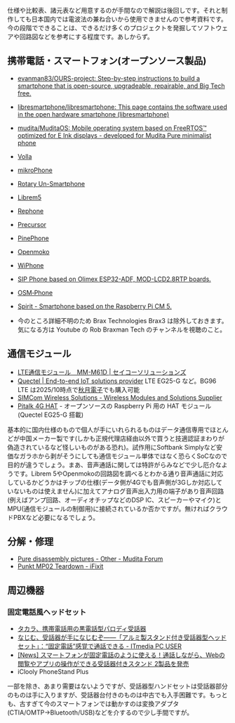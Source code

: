 
仕様や比較表、諸元表など用意するのが手間なので解説は後回しです。それと制作しても日本国内では電波法の兼ね合いから使用できませんので参考資料です。今の段階でできることは、できるだけ多くのプロジェクトを発掘してソフトウェアや回路図などを参考にする程度です。あしからず。

## 携帯電話・スマートフォン(オープンソース製品)
* [evanman83/OURS-project: Step-by-step instructions to build a smartphone that is open-source, upgradeable, repairable, and Big Tech free.](https://github.com/evanman83/OURS-project)
* [libresmartphone/libresmartphone: This page contains the software used in the open hardware smartphone (libresmartphone)](https://github.com/libresmartphone/libresmartphone)
* [mudita/MuditaOS: Mobile operating system based on FreeRTOS™ optimized for E Ink displays - developed for Mudita Pure minimalist phone](https://github.com/mudita/MuditaOS)
* [Volla](https://github.com/hellovolla)
* [mikroPhone](https://mikrophone.net/)
* [Rotary Un-Smartphone](https://skysedge.com/telecom/RUSP/index.html)
* [Librem5](https://puri.sm/products/librem-5/)
* [Rephone](https://wiki.seeedstudio.com/ja/RePhone/)
* [Precursor](https://www.crowdsupply.com/sutajio-kosagi/precursor)
* [PinePhone](https://pine64.org/devices/pinephone/)
* [Openmoko](https://www.openmoko.org/wiki/Main_Page)
* [WiPhone](https://www.wiphone.io/)
* [SIP Phone based on Olimex ESP32-ADF, MOD-LCD2.8RTP boards.](https://github.com/OLIMEX/sip_phone_example)
* [OSM‑Phone](https://github.com/DansDesigns/OSM-Phone)
* [Spirit - Smartphone based on the Raspberry Pi CM 5.](https://github.com/V3lectronics/SPIRIT)

* 今のところ詳細不明のため Brax Technologies Brax3 は除外しておきます。気になる方は Youtube の Rob Braxman Tech のチャンネルを視聴のこと。


## 通信モジュール
* [LTE通信モジュール　MM-M61D | セイコーソリューションズ](https://www.seiko-sol.co.jp/products/mm-m61d/)
* [Quectel | End-to-end IoT solutions provider](https://www.quectel.com/) LTE EG25-G など。BG96 LTE は2025/10時点で[秋月電子](https://akizukidenshi.com/catalog/g/g118232/)でも購入可能
* [SIMCom Wireless Solutions - Wireless Modules and Solutions Supplier](https://www.simcom.com/)
* [Pitalk 4G HAT](https://github.com/sbcshop/Pitalk_4G_HAT_Hardware) - オープンソースの Raspberry Pi 用の HAT モジュール (Quectel EG25-G 搭載)

基本的に国内仕様のもので個人が手にいれられるものはデータ通信専用でほとんどが中国メーカー製です(しかも正規代理店経由以外で買うと技適認証まわりが偽造されているなど怪しいものがある恐れ)。試作用にSoftbank Simplyなど安価なガラホから剥がそうにしても通信モジュール単体ではなく恐らくSoCなので目的が違うでしょう。まあ、音声通話に関しては特許がらみなどで少し厄介なようです。Librem 5やOpenmokoの回路図を調べるとわかる通り音声通話に対応しているかどうかはチップの仕様(データ側が4Gでも音声側が3Gしか対応していないものは使えません)に加えてアナログ音声出入力用の端子があり音声回路(例えばアンプ回路、オーディオチップなどのDSP IC、スピーカーやマイク)とMPU(通信モジュールの制御用)に接続されているか否かですが。無ければクラウドPBXなど必要になるでしょう。

## 分解・修理
* [Pure disassembly pictures - Other - Mudita Forum](https://forum.mudita.com/t/pure-disassembly-pictures/4814)
* [Punkt MP02 Teardown - iFixit](https://www.ifixit.com/Teardown/Punkt+MP02+Teardown/164257)

## 周辺機器
### 固定電話風ヘッドセット

* [タカラ、携帯電話用の黒電話型パロディ受話器](https://k-tai.watch.impress.co.jp/cda/article/news_toppage/193.html)
* [なじむ、受話器が手になじむぞ――「アルミ製スタンド付き受話器型ヘッドセット」：“固定電話”感覚で通話できる - ITmedia PC USER](https://www.google.com/amp/s/www.itmedia.co.jp/pcuser/amp/1304/25/news155.html)
* [[News] スマートフォンが固定電話のように使える！通話しながら、Webの閲覧やアプリの操作ができる受話器付きスタンド 2製品を発売](https://www.elecom.co.jp/news/201107/mpa-ps001/index.html)
* iClooly PhoneStand Plus

一部を除き、あまり需要はないようですが、受話器型ハンドセットは受話器部分のものは手に入りますが、受話器台付きのものは中古でも入手困難です。もっとも、古すぎて今のスマートフォンでは動かすのは変換アダプタ(CTIA/OMTP→Bluetooth/USB)などを介するので少し手間ですが。

